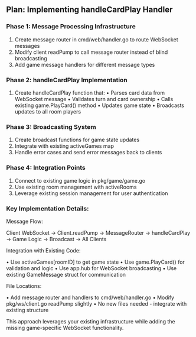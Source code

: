 ## Plan: Implementing handleCardPlay Handler

### Phase 1: Message Processing Infrastructure

1. Create message router in cmd/web/handler.go to route WebSocket messages
2. Modify client readPump to call message router instead of blind
broadcasting
3. Add game message handlers for different message types

### Phase 2: handleCardPlay Implementation

1. Create handleCardPlay function that:
 • Parses card data from WebSocket message
 • Validates turn and card ownership
 • Calls existing game.PlayCard() method
 • Updates game state
 • Broadcasts updates to all room players


### Phase 3: Broadcasting System

1. Create broadcast functions for game state updates
2. Integrate with existing activeGames map
3. Handle error cases and send error messages back to clients

### Phase 4: Integration Points

1. Connect to existing game logic in pkg/game/game.go
2. Use existing room management with activeRooms
3. Leverage existing session management for user authentication

### Key Implementation Details:

Message Flow:

Client WebSocket → Client.readPump → MessageRouter → handleCardPlay → Game
Logic → Broadcast → All Clients

Integration with Existing Code:

• Use activeGames[roomID] to get game state
• Use game.PlayCard() for validation and logic
• Use app.hub for WebSocket broadcasting
• Use existing GameMessage struct for communication

File Locations:

• Add message router and handlers to cmd/web/handler.go
• Modify pkg/ws/client.go readPump slightly
• No new files needed - integrate with existing structure

This approach leverages your existing infrastructure while adding the
missing game-specific WebSocket functionality.